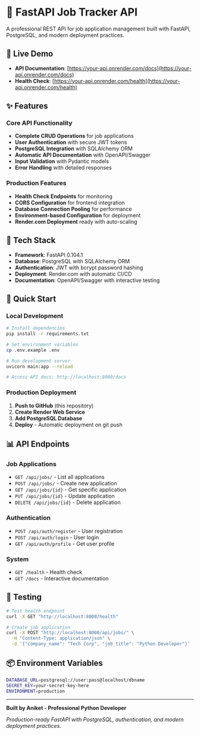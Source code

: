 # 🚀 FastAPI Job Tracker API

A professional REST API for job application management built with FastAPI, PostgreSQL, and modern deployment practices.

## 🌟 Live Demo

- **API Documentation**: [https://your-api.onrender.com/docs](https://your-api.onrender.com/docs)
- **Health Check**: [https://your-api.onrender.com/health](https://your-api.onrender.com/health)

## ✨ Features

### Core API Functionality
- **Complete CRUD Operations** for job applications
- **User Authentication** with secure JWT tokens
- **PostgreSQL Integration** with SQLAlchemy ORM
- **Automatic API Documentation** with OpenAPI/Swagger
- **Input Validation** with Pydantic models
- **Error Handling** with detailed responses

### Production Features
- **Health Check Endpoints** for monitoring
- **CORS Configuration** for frontend integration
- **Database Connection Pooling** for performance
- **Environment-based Configuration** for deployment
- **Render.com Deployment** ready with auto-scaling

## 🔧 Tech Stack

- **Framework**: FastAPI 0.104.1
- **Database**: PostgreSQL with SQLAlchemy ORM
- **Authentication**: JWT with bcrypt password hashing
- **Deployment**: Render.com with automatic CI/CD
- **Documentation**: OpenAPI/Swagger with interactive testing

## 🚀 Quick Start

### Local Development

```bash
# Install dependencies
pip install -r requirements.txt

# Set environment variables
cp .env.example .env

# Run development server
uvicorn main:app --reload

# Access API docs: http://localhost:8000/docs
```

### Production Deployment

1. **Push to GitHub** (this repository)
2. **Create Render Web Service**
3. **Add PostgreSQL Database**
4. **Deploy** - Automatic deployment on git push

## 📊 API Endpoints

### Job Applications
- `GET /api/jobs/` - List all applications
- `POST /api/jobs/` - Create new application
- `GET /api/jobs/{id}` - Get specific application
- `PUT /api/jobs/{id}` - Update application
- `DELETE /api/jobs/{id}` - Delete application

### Authentication
- `POST /api/auth/register` - User registration
- `POST /api/auth/login` - User login
- `GET /api/auth/profile` - Get user profile

### System
- `GET /health` - Health check
- `GET /docs` - Interactive documentation

## 🧪 Testing

```bash
# Test health endpoint
curl -X GET "http://localhost:8000/health"

# Create job application
curl -X POST "http://localhost:8000/api/jobs/" \
  -H "Content-Type: application/json" \
  -d '{"company_name": "Tech Corp", "job_title": "Python Developer"}'
```

## 📦 Environment Variables

```bash
DATABASE_URL=postgresql://user:pass@localhost/dbname
SECRET_KEY=your-secret-key-here
ENVIRONMENT=production
```

---

**Built by Aniket - Professional Python Developer**

*Production-ready FastAPI with PostgreSQL, authentication, and modern deployment practices.*
